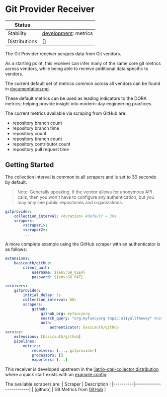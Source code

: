 # Git Provider Receiver

<!-- status autogenerated section -->
| Status        |           |
| ------------- |-----------|
| Stability     | [development]: metrics   |
| Distributions | [] |

[development]: https://github.com/open-telemetry/opentelemetry-collector#development
<!-- end autogenerated section --> 

The Git Provider receiver scrapes data from Git vendors.

As a starting point, this receiver can infer many of the same core git
metrics across vendors, while being able to receive additional data specific to
vendors. 

The current default set of metrics common across all vendors can be found in
[documentation.md](./documentation.md).

These default metrics can be used as leading indicators to the DORA metrics; helping 
provide insight into modern-day engineering practices.

The current metrics available via scraping from GitHub are:
* repository branch count
* repository branch time 
* repository count
* repository branch count
* repository contributor count
* repository pull request time


## Getting Started

The collection interval is common to all scrapers and is set to 30 seconds by default.

> Note: Generally speaking, if the vendor allows for anonymous API calls, then you
> won't have to configure any authentication, but you may only see public repositories
> and organizations.

```yaml
gitprovider:
    collection_interval: <duration> #default = 30s
    scrapers:
        <scraper1>:
        <scraper2>:
        ...
```

A more complete example using the GitHub scraper with an authenticator is as follows:
```yaml
extensions:
    basicauth/github:
        client_auth:
            username: ${env:GH_USER}
            password: ${env:GH_PAT}

receivers:
    gitprovider:
        initial_delay: 1s
        collection_interval: 60s
        scrapers:
            github:
                github_org: myfancyorg
                search_query: "org:myfancyorg topic:o11yalltheway" #optional query override, defaults to "{org,user}:<github_org>"
                auth:
                    authenticator: basicauth/github
service:
    extensions: [basicauth/github]
    pipelines:
        metrics:
            receivers: [..., gitprovider]
            processors: []
            exporters: [...]
```

This receiver is developed upstream in the [liatrio-otel-collector distribution](https://github.com/liatrio/liatrio-otel-collector)
where a quick start exists with an [example config](https://github.com/liatrio/liatrio-otel-collector/blob/main/config/config.yaml)

The available scrapers are:
| Scraper  | Description             |
|----------|-------------------------|
| [github] | Git Metrics from [GitHub](https://github.com/) |
